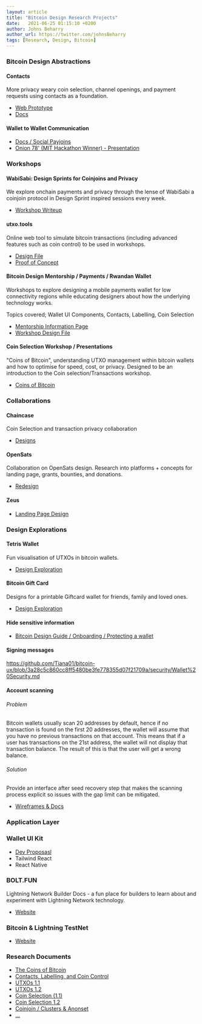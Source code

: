 ```yaml
---
layout: article
title: "Bitcoin Design Research Projects"
date:   2021-06-25 01:15:10 +0200
author: Johns Beharry
author_url: https://twitter.com/johnsBeharry
tags: [Research, Design, Bitcoin]
---
```


### Bitcoin Design Abstractions
#### Contacts
More privacy weary coin selection, channel openings, and payment requests using contacts as a foundation.

- [Web Prototype](https://bitcoin-contacts.netlify.app)
- [Docs](https://hackmd.io/@peakshift/B1wKSgqiO/edit)

#### Wallet to Wallet Communication
- [Docs / Social Payjoins](https://hackmd.io/@BitcoinDesign/SJHBGFkru)
- [Onion 78' (MIT Hackathon Winner) - Presentation](https://docs.google.com/presentation/u/1/d/1RWXk9A7V519o5C2rNhvrHW63b7Iz_Y7oVtujYxDTicI/edit#slide=id.gce634cc104_0_70)

### Workshops
#### WabiSabi: Design Sprints for Coinjoins and Privacy
We explore onchain payments and privacy through the lense of WabiSabi a coinjoin protocol in Design Sprint inspired sessions every week.

- [Workshop Writeup](https://github.com/peakshift/bitcoin-ux/blob/master/coinjoins/design-sprints.md)

#### utxo.tools

Online web tool to simulate bitcoin transactions (including advanced features such as coin control) to be used in workshops.

- [Design File](https://www.figma.com/file/k50JDqDG5qG73NI3ELcscA/UTXO.tools)
- [Proof of Concept](https://utxo.tools)

#### Bitcoin Design Mentorship / Payments / Rwandan Wallet
Workshops to explore designing a mobile payments wallet for low connectivity regions while educating designers about how the underlying technology works.

Topics covered; Wallet UI Components, Contacts, Labelling, Coin Selection

- [Mentorship Information Page](https://hackmd.io/@BitcoinDesign/ByxhqPccP)
- [Workshop Design File](https://www.figma.com/file/0pgxMzs3IriAp73BTJFjgk/Case-Study-Rwandan-BTC-Wallet)

#### Coin Selection Workshop / Presentations

"Coins of Bitcoin", understanding UTXO management within bitcoin wallets and how to optimise for speed, cost, or privacy. Designed to be an introduction to the Coin selection/Transactions workshop.

- [Coins of Bitcoin](https://www.figma.com/file/XUJH1IENYxgzDC1ob8EW08/Coins-of-Bitcoin)

### Collaborations
#### Chaincase

Coin Selection and transaction privacy collaboration

- [Designs](https://www.figma.com/file/AFbCsLMlw3ZzkpHsiIIy2h/Chaincase)

#### OpenSats

Collaboration on OpenSats design. Research into platforms + concepts for landing page, grants, bounties, and donations.

- [Redesign](https://www.figma.com/file/r7iu1Ph8qz5zGmtcbz4LlQ/_OpenSats)

#### Zeus
- [Landing Page Design](https://www.figma.com/file/TqAM4LvuqvY7FBzFoaezJC/Zeus?node-id=702%3A0)

### Design Explorations
#### Tetris Wallet

Fun visualisation of UTXOs in bitcoin wallets.

- [Design Exploration](https://www.figma.com/file/fxB3JDnJxKIHR0moSJt5uu/Tetris-Wallet)

#### Bitcoin Gift Card

Designs for a printable Giftcard wallet for friends, family and loved ones.

- [Design Exploration](https://www.figma.com/file/fvXksk0Ipc7O2dO2YAOd4Z/Gift-of-Bitcoin)

#### Hide sensitive information
- [Bitcoin Design Guide / Onboarding / Protecting a wallet](https://bitcoin.design/guide/onboarding/protecting-a-wallet/#hiding-sensitive-information)

#### Signing messages
https://github.com/Tiana01/bitcoin-ux/blob/3a28c5c860cc8ff5480be3fe778355d07f21709a/security/Wallet%20Security.md

#### Account scanning
###### Problem
Bitcoin wallets usually scan 20 addresses by default, hence if no transaction is found on the first 20 addresses, the wallet will assume that you have no previous transactions on that account. This means that if a user has transactions on the 21st address, the wallet will not display that transaction balance. The result of this is that the user will get a wrong balance.

###### Solution
Provide an interface after seed recovery step that makes the scanning process explicit so issues with the gap limit can be mitigated.

- [Wireframes & Docs](https://github.com/peakshift/bitcoin-ux/blob/master/payments/account-scanning.md)

### Application Layer
### Wallet UI Kit
- [Dev Proposasl](https://hackmd.io/@BitcoinDesign/HJNK8edO_/edit)
- Tailwind React
- React Native

### BOLT.FUN
Lightning Network Builder Docs - a fun place for builders to learn about and experiment with Lightning Network technology.

- [Website](https://bolt.fun)

### Bitcoin & Lightning TestNet
- [Website](https://bolt.fun/testnet/)


### Research Documents

- [The Coins of Bitcoin](https://hackmd.io/ut_mjAvzQUWfeJ6YGXELWQ)
- [Contacts, Labelling, and Coin Control](https://hackmd.io/mrnylJgTQUyY0JghKQV0jQ)
- [UTXOs 1.1](https://hackmd.io/apD3laG_QKuRsWpU4t86mg)
- [UTXOs 1.2](https://hackmd.io/GpUSX0IMQly9b4-oDpVK6Q)
- [Coin Selection (1.1)](https://https://hackmd.io/7dsU1rg4SYCnvC3_uRHH9A)
- [Coin Selection 1.2](https://hackmd.io/dFStxMqdQe2ufIIwfGTz6A)
- [Coinjoin / Clusters & Anonset](https://hackmd.io/@BitcoinDesign/HJNK8edO_/edit)
- [...](https://hackmd.io/@BitcoinDesign/rym2ehCSd)